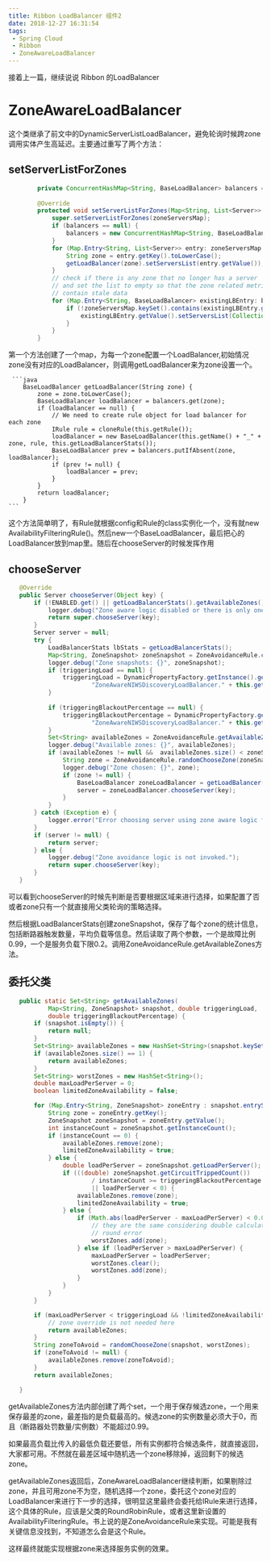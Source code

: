 ```yaml
---
title: Ribbon LoadBalancer 组件2
date: 2018-12-27 16:31:54
tags:
 - Spring Cloud
 - Ribbon
 - ZoneAwareLoadBalancer
---
```

接着上一篇，继续说说 Ribbon 的LoadBalancer

# ZoneAwareLoadBalancer

 这个类继承了前文中的DynamicServerListLoadBalancer，避免轮询时候跨zone调用实体产生高延迟。主要通过重写了两个方法：
 
 ## setServerListForZones
 ```java
         private ConcurrentHashMap<String, BaseLoadBalancer> balancers = new ConcurrentHashMap<String, BaseLoadBalancer>();
         
         @Override
         protected void setServerListForZones(Map<String, List<Server>> zoneServersMap) {
             super.setServerListForZones(zoneServersMap);
             if (balancers == null) {
                 balancers = new ConcurrentHashMap<String, BaseLoadBalancer>();
             }
             for (Map.Entry<String, List<Server>> entry: zoneServersMap.entrySet()) {
                 String zone = entry.getKey().toLowerCase();
                 getLoadBalancer(zone).setServersList(entry.getValue());
             }
             // check if there is any zone that no longer has a server
             // and set the list to empty so that the zone related metrics does not
             // contain stale data
             for (Map.Entry<String, BaseLoadBalancer> existingLBEntry: balancers.entrySet()) {
                 if (!zoneServersMap.keySet().contains(existingLBEntry.getKey())) {
                     existingLBEntry.getValue().setServersList(Collections.emptyList());
                 }
             }
         }   
 ```
 第一个方法创建了一个map，为每一个zone配置一个LoadBalancer,初始情况zone没有对应的LoadBalancer，则调用getLoadBalancer来为zone设置一个。
 
     ```java
        BaseLoadBalancer getLoadBalancer(String zone) {
            zone = zone.toLowerCase();
            BaseLoadBalancer loadBalancer = balancers.get(zone);
            if (loadBalancer == null) {
                // We need to create rule object for load balancer for each zone
                IRule rule = cloneRule(this.getRule());
                loadBalancer = new BaseLoadBalancer(this.getName() + "_" + zone, rule, this.getLoadBalancerStats());
                BaseLoadBalancer prev = balancers.putIfAbsent(zone, loadBalancer);
                if (prev != null) {
                    loadBalancer = prev;
                }
            } 
            return loadBalancer;        
        }
    ```

 这个方法简单明了，有Rule就根据config和Rule的class实例化一个，没有就new AvailabilityFilteringRule()。然后new一个BaseLoadBalancer，最后把心的LoadBalancer放到map里。随后在chooseServer的时候发挥作用
 
 ## chooseServer
 
 ```java        
    @Override
    public Server chooseServer(Object key) {
        if (!ENABLED.get() || getLoadBalancerStats().getAvailableZones().size() <= 1) {
            logger.debug("Zone aware logic disabled or there is only one zone");
            return super.chooseServer(key);
        }
        Server server = null;
        try {
            LoadBalancerStats lbStats = getLoadBalancerStats();
            Map<String, ZoneSnapshot> zoneSnapshot = ZoneAvoidanceRule.createSnapshot(lbStats);
            logger.debug("Zone snapshots: {}", zoneSnapshot);
            if (triggeringLoad == null) {
                triggeringLoad = DynamicPropertyFactory.getInstance().getDoubleProperty(
                        "ZoneAwareNIWSDiscoveryLoadBalancer." + this.getName() + ".triggeringLoadPerServerThreshold", 0.2d);
            }
    
            if (triggeringBlackoutPercentage == null) {
                triggeringBlackoutPercentage = DynamicPropertyFactory.getInstance().getDoubleProperty(
                        "ZoneAwareNIWSDiscoveryLoadBalancer." + this.getName() + ".avoidZoneWithBlackoutPercetage", 0.99999d);
            }
            Set<String> availableZones = ZoneAvoidanceRule.getAvailableZones(zoneSnapshot, triggeringLoad.get(), triggeringBlackoutPercentage.get());
            logger.debug("Available zones: {}", availableZones);
            if (availableZones != null &&  availableZones.size() < zoneSnapshot.keySet().size()) {
                String zone = ZoneAvoidanceRule.randomChooseZone(zoneSnapshot, availableZones);
                logger.debug("Zone chosen: {}", zone);
                if (zone != null) {
                    BaseLoadBalancer zoneLoadBalancer = getLoadBalancer(zone);
                    server = zoneLoadBalancer.chooseServer(key);
                }
            }
        } catch (Exception e) {
            logger.error("Error choosing server using zone aware logic for load balancer={}", name, e);
        }
        if (server != null) {
            return server;
        } else {
            logger.debug("Zone avoidance logic is not invoked.");
            return super.chooseServer(key);
        }
    }
 ```
 可以看到chooseServer的时候先判断是否要根据区域来进行选择，如果配置了否或者zone只有一个就直接用父类轮询的策略选择。
 
 然后根据LoadBalancerStats创建zoneSnapshot，保存了每个zone的统计信息，包括断路器触发数量，平均负载等信息。然后读取了两个参数，一个是故障比例0.99，一个是服务负载下限0.2。调用ZoneAvoidanceRule.getAvailableZones方法。
 
 ## 委托父类
 
 ```java
    public static Set<String> getAvailableZones(
            Map<String, ZoneSnapshot> snapshot, double triggeringLoad,
            double triggeringBlackoutPercentage) {
        if (snapshot.isEmpty()) {
            return null;
        }
        Set<String> availableZones = new HashSet<String>(snapshot.keySet());
        if (availableZones.size() == 1) {
            return availableZones;
        }
        Set<String> worstZones = new HashSet<String>();
        double maxLoadPerServer = 0;
        boolean limitedZoneAvailability = false;

        for (Map.Entry<String, ZoneSnapshot> zoneEntry : snapshot.entrySet()) {
            String zone = zoneEntry.getKey();
            ZoneSnapshot zoneSnapshot = zoneEntry.getValue();
            int instanceCount = zoneSnapshot.getInstanceCount();
            if (instanceCount == 0) {
                availableZones.remove(zone);
                limitedZoneAvailability = true;
            } else {
                double loadPerServer = zoneSnapshot.getLoadPerServer();
                if (((double) zoneSnapshot.getCircuitTrippedCount())
                        / instanceCount >= triggeringBlackoutPercentage
                        || loadPerServer < 0) {
                    availableZones.remove(zone);
                    limitedZoneAvailability = true;
                } else {
                    if (Math.abs(loadPerServer - maxLoadPerServer) < 0.000001d) {
                        // they are the same considering double calculation
                        // round error
                        worstZones.add(zone);
                    } else if (loadPerServer > maxLoadPerServer) {
                        maxLoadPerServer = loadPerServer;
                        worstZones.clear();
                        worstZones.add(zone);
                    }
                }
            }
        }

        if (maxLoadPerServer < triggeringLoad && !limitedZoneAvailability) {
            // zone override is not needed here
            return availableZones;
        }
        String zoneToAvoid = randomChooseZone(snapshot, worstZones);
        if (zoneToAvoid != null) {
            availableZones.remove(zoneToAvoid);
        }
        return availableZones;

    }
 ```
 getAvailableZones方法内部创建了两个set，一个用于保存候选zone，一个用来保存最差的zone，最差指的是负载最高的。候选zone的实例数量必须大于0，而且（断路器处罚数量/实例数）不能超过0.99。
 
 如果最高负载比传入的最低负载还要低，所有实例都符合候选条件，就直接返回，大家都可用。不然就在最差区域中随机选一个zone移除掉，返回剩下的候选zone。
 
  getAvailableZones返回后，ZoneAwareLoadBalancer继续判断，如果剔除过zone，并且可用zone不为空，随机选择一个zone，委托这个zone对应的LoadBalancer来进行下一步的选择，很明显这里最终会委托给IRule来进行选择，这个具体的Rule，应该是父类的RoundRobinRule，或者这里新设置的AvailabilityFilteringRule。书上说的是ZoneAvoidanceRule来实现。可能是我有关键信息没找到，不知道怎么会是这个Rule。
  
  这样最终就能实现根据zone来选择服务实例的效果。